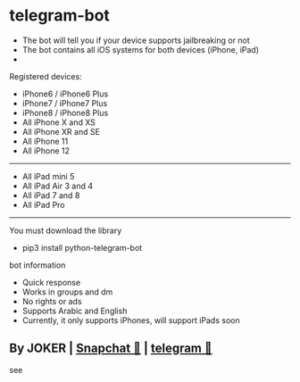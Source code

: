 # telegram-bot
- The bot will tell you if your device supports jailbreaking or not
- The bot contains all iOS systems for both devices (iPhone, iPad)
-
Registered devices:
- iPhone6 / iPhone6 Plus
- iPhone7 / iPhone7 Plus
- iPhone8 / iPhone8 Plus
- All iPhone X and XS
- All iPhone XR and SE
- All iPhone 11 
- All iPhone 12
-----------
- All iPad mini 5
- All iPad Air 3 and 4
- All iPad 7 and 8
- All iPad Pro 
-----------



You must download the library
- pip3 install python-telegram-bot

bot information
- Quick response
- Works in groups and dm
- No rights or ads
- Supports Arabic and English
- Currently, it only supports iPhones, will support iPads soon

By JOKER | <a class="" href="https://www.snapchat.com/add/jokermr5oos4800?">Snapchat 👻</a> | <a class="" href="http://t.me/vv1ck">telegram 🔷</a>
-
see
